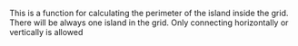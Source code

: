 This is a function for calculating the perimeter of the island inside the grid. There will be always one island in the grid. Only connecting horizontally or vertically is allowed
